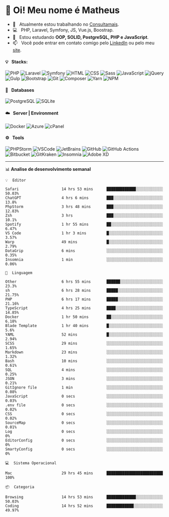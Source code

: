# 👋 Oi! Meu nome é Matheus

- 🔭 &nbsp; Atualmente estou trabalhando no [Consultamais](https://consultamais.com.br/).
- 💻 &nbsp; PHP, Laravel, Symfony, JS, Vue.js, Boostrap.
- 🌱 &nbsp; Estou estudando **OOP, SOLID, PostgreSQL, PHP e JavaScript**.
- 📫 &nbsp; Você pode entrar em contato comigo pelo [LinkedIn](https://www.linkedin.com/in/matheuscamargoxavier/) ou pelo meu [site](https://matheuscamargo.co).

#### 💡 &nbsp; Stacks:
![PHP](https://img.shields.io/badge/-PHP-777BB4?&logo=php&logoColor=FFFFFF)
![Laravel](https://img.shields.io/badge/-Laravel-FF2D20?&logo=laravel&logoColor=FFFFFF)
![Symfony](https://img.shields.io/badge/-Symfony-000000?&logo=symfony&logoColor=FFFFFF)
![HTML](https://img.shields.io/badge/-HTML-E34F26?&logo=html5&logoColor=FFFFFF)
![CSS](https://img.shields.io/badge/-CSS-1572B6?&logo=css3&logoColor=FFFFFF)
![Sass](https://img.shields.io/badge/-Sass-CC6699?&logo=sass&logoColor=FFFFFF)
![JavaScript](https://img.shields.io/badge/-JavaScript-F7DF1E?&logo=javascript&logoColor=FFFFFF)
![jQuery](https://img.shields.io/badge/-jQuery-0769AD?&logo=jquery&logoColor=FFFFFF)
![Gulp](https://img.shields.io/badge/-Gulp-CF4647?&logo=gulp&logoColor=FFFFFF)
![Bootstrap](https://img.shields.io/badge/-Bootstrap-7952B3?&logo=bootstrap&logoColor=FFFFFF)
![Git](https://img.shields.io/badge/-Git-F05032?&logo=git&logoColor=FFFFFF)
![Composer](https://img.shields.io/badge/-Composer-885630?&logo=composer&logoColor=FFFFFF)
![Yarn](https://img.shields.io/badge/-Yarn-2C8EBB?&logo=yarn&logoColor=FFFFFF)
![NPM](https://img.shields.io/badge/-npm-CB3837?&logo=npm&logoColor=FFFFFF)

#### 💾 &nbsp; Databases
![PostgreSQL](https://img.shields.io/badge/-PostgreSQL-336791?&logo=PostgreSQL&logoColor=FFFFFF)
![SQLite](https://img.shields.io/badge/-SQLite-003B57?&logo=SQLite&logoColor=FFFFFF)

#### ☁️ &nbsp; Server | Environment
![Docker](https://img.shields.io/badge/-Docker-2496ED?&logo=docker&logoColor=FFFFFF)
![Azure](https://img.shields.io/badge/-Azure-0089D6?&logo=microsoft%20azure&logoColor=FFFFFF)
![cPanel](https://img.shields.io/badge/-cPanel-FF6C2C?&logo=cpanel&logoColor=FFFFFF)

#### ⚙️ &nbsp; Tools
![PHPStorm](https://img.shields.io/badge/-PHPStorm-000000?&logo=PHPStorm&logoColor=FFFFFF)
![VSCode](https://img.shields.io/badge/-VSCode-007ACC?&logo=Visual%20Studio%20Code&logoColor=FFFFFF) 
![JetBrains](https://img.shields.io/badge/-JetBrains-000000?&logo=jetbrains&logoColor=FFFFFF) 
![GitHub](https://img.shields.io/badge/-GitHub-181717?&logo=github&logoColor=FFFFFF) 
![GitHub Actions](https://img.shields.io/badge/-GitHub%20Actions-181717?&logo=GitHub%20Actions&logoColor=FFFFFF) 
![Bitbucket](https://img.shields.io/badge/-Bitbucket-0052CC?&logo=bitbucket&logoColor=FFFFFF)
![GitKraken](https://img.shields.io/badge/-GitKraken-179287?&logo=GitKraken&logoColor=FFFFFF)
![Insomnia](https://img.shields.io/badge/-Insomnia-5849BE?&logo=Insomnia&logoColor=FFFFFF)
![Adobe XD](https://img.shields.io/badge/-Adobe%20XD-FF61F6?&logo=adobe%20xd&logoColor=FFFFFF) 
_______

📊  **Analise de desenvolvimento semanal**
```text
💡  Editor

Safari                   14 hrs 53 mins      █████████████░░░░░░░░░░░░     50.03%
ChatGPT                  4 hrs 6 mins        ███░░░░░░░░░░░░░░░░░░░░░░      13.8%
PhpStorm                 3 hrs 48 mins       ███░░░░░░░░░░░░░░░░░░░░░░     12.83%
Zsh                      3 hrs               ███░░░░░░░░░░░░░░░░░░░░░░      10.1%
Spotify                  1 hr 55 mins        ██░░░░░░░░░░░░░░░░░░░░░░░      6.47%
VS Code                  1 hr 3 mins         █░░░░░░░░░░░░░░░░░░░░░░░░      3.57%
Warp                     49 mins             █░░░░░░░░░░░░░░░░░░░░░░░░      2.79%
DataGrip                 6 mins              ░░░░░░░░░░░░░░░░░░░░░░░░░      0.35%
Insomnia                 1 min               ░░░░░░░░░░░░░░░░░░░░░░░░░      0.06%
```
```text
💬  Linguagem

Other                    6 hrs 55 mins       ██████░░░░░░░░░░░░░░░░░░░      23.3%
sh                       6 hrs 28 mins       █████░░░░░░░░░░░░░░░░░░░░     21.75%
PHP                      6 hrs 17 mins       █████░░░░░░░░░░░░░░░░░░░░     21.16%
TypeScript               4 hrs 25 mins       ████░░░░░░░░░░░░░░░░░░░░░     14.85%
Docker                   1 hr 50 mins        ██░░░░░░░░░░░░░░░░░░░░░░░      6.18%
Blade Template           1 hr 40 mins        █░░░░░░░░░░░░░░░░░░░░░░░░       5.6%
YAML                     52 mins             █░░░░░░░░░░░░░░░░░░░░░░░░      2.94%
SCSS                     29 mins             ░░░░░░░░░░░░░░░░░░░░░░░░░      1.65%
Markdown                 23 mins             ░░░░░░░░░░░░░░░░░░░░░░░░░      1.32%
Bash                     10 mins             ░░░░░░░░░░░░░░░░░░░░░░░░░      0.61%
SQL                      4 mins              ░░░░░░░░░░░░░░░░░░░░░░░░░      0.25%
JSON                     3 mins              ░░░░░░░░░░░░░░░░░░░░░░░░░      0.21%
GitIgnore file           1 min               ░░░░░░░░░░░░░░░░░░░░░░░░░      0.08%
JavaScript               0 secs              ░░░░░░░░░░░░░░░░░░░░░░░░░      0.03%
.env file                0 secs              ░░░░░░░░░░░░░░░░░░░░░░░░░      0.02%
CSS                      0 secs              ░░░░░░░░░░░░░░░░░░░░░░░░░      0.02%
SourceMap                0 secs              ░░░░░░░░░░░░░░░░░░░░░░░░░      0.01%
Log                      0 secs              ░░░░░░░░░░░░░░░░░░░░░░░░░         0%
EditorConfig             0 secs              ░░░░░░░░░░░░░░░░░░░░░░░░░         0%
SmartyConfig             0 secs              ░░░░░░░░░░░░░░░░░░░░░░░░░         0%
```
```text
💻  Sistema Operacional

Mac                      29 hrs 45 mins      █████████████████████████       100%
```
```text
📦  Categoria

Browsing                 14 hrs 53 mins      █████████████░░░░░░░░░░░░     50.03%
Coding                   14 hrs 52 mins      ████████████░░░░░░░░░░░░░     49.97%
```
